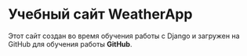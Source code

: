# Учебный сайт WeatherApp
Этот сайт создан во время обучения работы с Django и загружен на GitHub для обучения работы **GitHub**.
